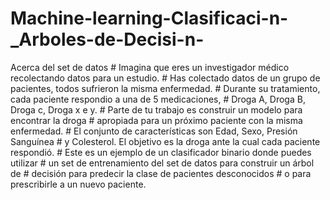 # Machine-learning-Clasificaci-n-_Arboles-de-Decisi-n-
Acerca del set de datos  # Imagina que eres un investigador médico recolectando datos para un estudio.  # Has colectado datos de un grupo de pacientes, todos sufrieron la misma enfermedad.  # Durante su tratamiento, cada paciente respondio a una de 5 medicaciones,  # Droga A, Droga B, Droga c, Droga x e y.  # Parte de tu trabajo es construir un modelo para encontrar la droga  # apropiada para un próximo paciente con la misma enfermedad.  # El conjunto de características son Edad, Sexo, Presión Sanguínea  # y Colesterol. El objetivo es la droga ante la cual cada paciente respondió.  # Este es un ejemplo de un clasificador binario donde puedes utilizar  # un set de entrenamiento del set de datos para construir un árbol de  # decisión para predecir la clase de pacientes desconocidos  # o para prescribirle a un nuevo paciente.
